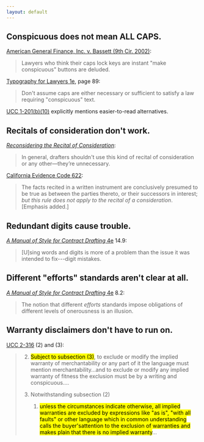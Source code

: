 ```yaml
---
layout: default
---
```


## Conspicuous does not mean ALL CAPS.

[American General Finance, Inc. v. Bassett (9th Cir. 2002)](https://www.courtlistener.com/opinion/777159/in-re-darlene-m-bassett-debtor-american-general-finance-inc-v-darlene/#p18):

> Lawyers who think their caps lock keys are instant "make conspicuous" buttons are deluded.

[Typography for Lawyers 1e](https://typographyforlawyers.com), page 89:

> Don't assume caps are either necessary or sufficient to satisfy a law requiring "conspicuous" text.

[UCC 1-201(b)(10)](https://www.law.cornell.edu/ucc/1/1-201#1-201b10) explicitly mentions easier-to-read alternatives.

## Recitals of consideration don't work.

[_Reconsidering the Recital of Consideration_](https://www.adamsdrafting.com/wp/wp-content/uploads/2015/12/Reconsidering-the-Recital-of-Consideration.pdf):

> In general, drafters shouldn't use this kind of recital of consideration or any other—they’re unnecessary. 

[California Evidence Code 622](https://leginfo.legislature.ca.gov/faces/codes_displaySection.xhtml?sectionNum=622.&lawCode=EVID):

> The facts recited in a written instrument are conclusively presumed to be true as between the parties thereto, or their successors in interest; _but this rule does not apply to the recital of a consideration_.  [Emphasis added.]

## Redundant digits cause trouble.

[_A Manual of Style for Contract Drafting_ 4e](https://www.americanbar.org/products/inv/book/297140045/) 14.9:

> [U]sing words and digits is more of a problem than the issue it was intended to fix---digit mistakes.

## Different "efforts" standards aren't clear at all.

[_A Manual of Style for Contract Drafting_ 4e](https://www.americanbar.org/products/inv/book/297140045/) 8.2:

> The notion that different _efforts_ standards impose obligations of different levels of onerousness is an illusion.

## Warranty disclaimers don't have to run on.

[UCC 2-316](https://www.law.cornell.edu/ucc/2/2-316) (2) and (3):

<blockquote>
<ol class="arabicInParentheses">
  <li value="2">
    <p><mark>Subject to subsection (3)</mark>, to exclude or modify the implied warranty of merchantability or any part of it the language must mention merchantability&hellip;and to exclude or modify any implied warranty of fitness the exclusion must be by a writing and conspicuous.&hellip;</p>
  </li>
  <li value="3">
    <p>Notwithstanding subsection (2)</p>
    <ol class="lowerAlphaInParentheses">
      <li><mark>unless the circumstances indicate otherwise, all implied warranties are excluded by expressions like "as is", "with all faults" or other language which in common understanding calls the buyer'sattention to the exclusion of warranties and makes plain that there is no implied warranty</mark>&hellip;</li>
    </ol>
  </li>
</ol>
</blockquote>
